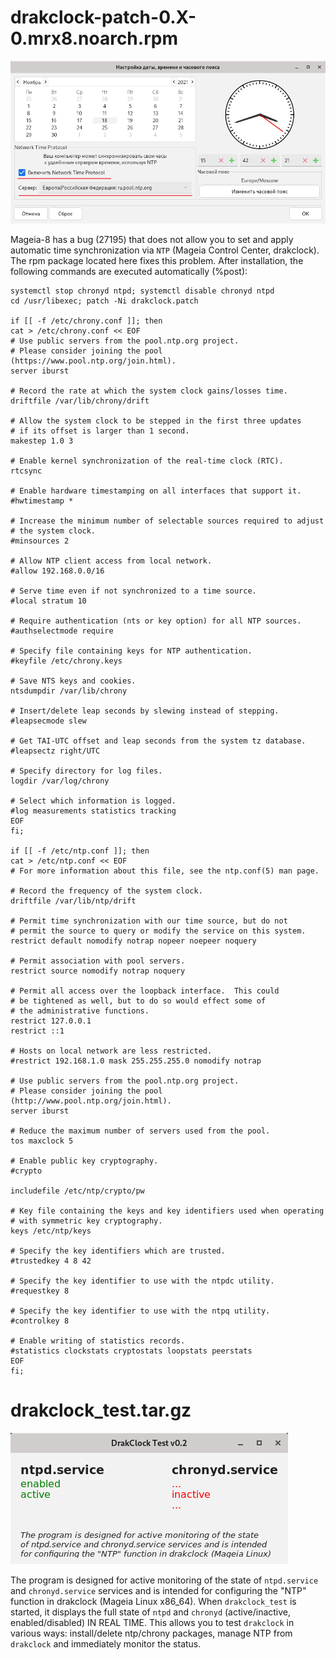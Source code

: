 # drakclock-patch-0.X-0.mrx8.noarch.rpm
![](https://github.com/AKotov-dev/drakclock-patch/blob/main/ScreenShot.png)

Mageia-8 has a bug (27195) that does not allow you to set and apply automatic time synchronization via `NTP` (Mageia Control Center, drakclock). The rpm package located here fixes this problem. After installation, the following commands are executed automatically (%post):

```
systemctl stop chronyd ntpd; systemctl disable chronyd ntpd
cd /usr/libexec; patch -Ni drakclock.patch

if [[ -f /etc/chrony.conf ]]; then
cat > /etc/chrony.conf << EOF
# Use public servers from the pool.ntp.org project.
# Please consider joining the pool (https://www.pool.ntp.org/join.html).
server iburst

# Record the rate at which the system clock gains/losses time.
driftfile /var/lib/chrony/drift

# Allow the system clock to be stepped in the first three updates
# if its offset is larger than 1 second.
makestep 1.0 3

# Enable kernel synchronization of the real-time clock (RTC).
rtcsync

# Enable hardware timestamping on all interfaces that support it.
#hwtimestamp *

# Increase the minimum number of selectable sources required to adjust
# the system clock.
#minsources 2

# Allow NTP client access from local network.
#allow 192.168.0.0/16

# Serve time even if not synchronized to a time source.
#local stratum 10

# Require authentication (nts or key option) for all NTP sources.
#authselectmode require

# Specify file containing keys for NTP authentication.
#keyfile /etc/chrony.keys

# Save NTS keys and cookies.
ntsdumpdir /var/lib/chrony

# Insert/delete leap seconds by slewing instead of stepping.
#leapsecmode slew

# Get TAI-UTC offset and leap seconds from the system tz database.
#leapsectz right/UTC

# Specify directory for log files.
logdir /var/log/chrony

# Select which information is logged.
#log measurements statistics tracking
EOF
fi;

if [[ -f /etc/ntp.conf ]]; then
cat > /etc/ntp.conf << EOF
# For more information about this file, see the ntp.conf(5) man page.

# Record the frequency of the system clock.
driftfile /var/lib/ntp/drift

# Permit time synchronization with our time source, but do not
# permit the source to query or modify the service on this system.
restrict default nomodify notrap nopeer noepeer noquery

# Permit association with pool servers.
restrict source nomodify notrap noquery

# Permit all access over the loopback interface.  This could
# be tightened as well, but to do so would effect some of
# the administrative functions.
restrict 127.0.0.1
restrict ::1

# Hosts on local network are less restricted.
#restrict 192.168.1.0 mask 255.255.255.0 nomodify notrap

# Use public servers from the pool.ntp.org project.
# Please consider joining the pool (http://www.pool.ntp.org/join.html).
server iburst

# Reduce the maximum number of servers used from the pool.
tos maxclock 5

# Enable public key cryptography.
#crypto

includefile /etc/ntp/crypto/pw

# Key file containing the keys and key identifiers used when operating
# with symmetric key cryptography.
keys /etc/ntp/keys

# Specify the key identifiers which are trusted.
#trustedkey 4 8 42

# Specify the key identifier to use with the ntpdc utility.
#requestkey 8

# Specify the key identifier to use with the ntpq utility.
#controlkey 8

# Enable writing of statistics records.
#statistics clockstats cryptostats loopstats peerstats
EOF
fi;
```

# drakclock_test.tar.gz

![](https://github.com/AKotov-dev/drakclock-patch/blob/main/DrakClock_Test.png)

The program is designed for active monitoring of the state of `ntpd.service` and `chronyd.service` services and is intended for configuring the "NTP" function in drakclock (Mageia Linux x86_64). When `drakclock_test` is started, it displays the full state of `ntpd` and `chronyd` (active/inactive, enabled/disabled) IN REAL TIME. This allows you to test `drakclock` in various ways: install/delete ntp/chrony packages, manage NTP from `drakclock` and immediately monitor the status.
